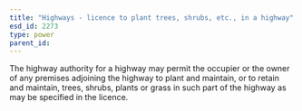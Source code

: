 ```yaml
---
title: "Highways - licence to plant trees, shrubs, etc., in a highway"
esd_id: 2273
type: power
parent_id:  
---
```


The highway authority for a highway may permit the occupier or the owner of any premises adjoining the highway to plant and maintain, or to retain and maintain, trees, shrubs, plants or grass in such part of the highway as may be specified in the licence.

